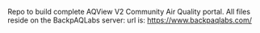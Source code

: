Repo to build complete AQView V2 Community Air Quality portal. All files reside on the BackpAQLabs server: url is: https://www.backpaqlabs.com/
